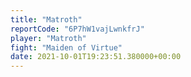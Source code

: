 ```yaml
---
title: "Matroth"
reportCode: "6P7hW1vajLwnkfrJ"
player: "Matroth"
fight: "Maiden of Virtue"
date: 2021-10-01T19:23:51.380000+00:00
---
```


